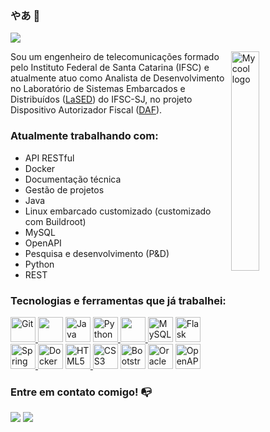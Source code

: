 ### やあ 👋

![](https://komarev.com/ghpvc/?username=renaner123)

<img src="https://cdn.discordapp.com/attachments/1148360129587183657/1152323949632442489/octocat-1694805488380.png" width=30% align="right" alt="My cool logo"/>

Sou um engenheiro de telecomunicações formado pelo Instituto Federal de Santa Catarina (IFSC) e atualmente atuo como Analista de Desenvolvimento no Laboratório de Sistemas Embarcados e Distribuídos ([LaSED](http://www.lased.ifsc.edu.br)) do IFSC-SJ, no projeto Dispositivo Autorizador Fiscal ([DAF](https://ifsc-lased.github.io/daf/)).


 ### Atualmente trabalhando com:

- API RESTful
- Docker
- Documentação técnica
- Gestão de projetos
- Java
- Linux embarcado customizado (customizado com Buildroot)
- MySQL
- OpenAPI
- Pesquisa e desenvolvimento (P&D)
- Python
- REST


### Tecnologias e ferramentas que já trabalhei:

<div class="container">
<p align="left">       
</a> <a href="https://git-scm.com/docs" target="_blank" rel="noreferrer"> <img src="https://cdn.jsdelivr.net/gh/devicons/devicon/icons/git/git-original.svg" alt="Git" width="40" height="40" />  
<a href="https://docs.github.com/pt" alt="GitHub" target="_blank" rel="noreferrer"> <img src="https://cdn.jsdelivr.net/gh/devicons/devicon/icons/github/github-original.svg" width="40" height="40" /></a>           
<a href="https://www.java.com/pt-BR/" target="_blank" rel="noreferrer"> <img src="https://cdn.jsdelivr.net/gh/devicons/devicon/icons/java/java-original.svg" alt="Java" width="40" height="40" /></a> 
<a href="https://www.python.org" target="_blank" rel="noreferrer"> <img src="https://cdn.jsdelivr.net/gh/devicons/devicon/icons/python/python-original.svg" alt="Python" width="40" height="40" /> </a> 
<a href="[https://www.python.org](https://devdocs.io/cpp/)" target="_blank" rel="noreferrer"> <img src="https://cdn.jsdelivr.net/gh/devicons/devicon/icons/cplusplus/cplusplus-original.svg" width="40" height="40"/>      
<a href="https://www.mysql.com" target="_blank" rel="noreferrer"> <img src="https://cdn.jsdelivr.net/gh/devicons/devicon/icons/mysql/mysql-original.svg" alt="MySQL" width="40" height="40"/></a> 
<a href="https://flask.palletsprojects.com/en/2.2.x/" target="_blank" rel="noreferrer"> <img src="https://cdn.jsdelivr.net/gh/devicons/devicon/icons/flask/flask-original.svg" alt="Flask" width="40" height="40"/></a> <br>
</a> <a href="https://spring.io" target="_blank" rel="noreferrer"> <img src="https://cdn.jsdelivr.net/gh/devicons/devicon/icons/spring/spring-original.svg" alt="Spring Boot" width="40" height="40" />             
<a href="https://www.docker.com" target="_blank" rel="noreferrer">  <img src="https://cdn.jsdelivr.net/gh/devicons/devicon/icons/docker/docker-original.svg" alt="Docker" width="40" height="40" /></a> 
<a href="https://developer.mozilla.org/en-US/docs/Web/HTML" target="_blank" rel="noreferrer"> <img src="https://cdn.jsdelivr.net/gh/devicons/devicon/icons/html5/html5-original.svg" alt="HTML5" width="40" height="40"/> </a> 
<a href="https://devdocs.io/css/" target="_blank" rel="noreferrer"> <img src="https://cdn.jsdelivr.net/gh/devicons/devicon/icons/css3/css3-original.svg" alt="CSS3" width="40" height="40"/></a> 
<a href="https://getbootstrap.com" target="_blank" rel="noreferrer"> <img src="https://cdn.jsdelivr.net/gh/devicons/devicon/icons/bootstrap/bootstrap-original.svg" alt="Bootstrap" width="40" height="40"/></a> 
<a href="https://www.oracle.com/database/" target="_blank" rel="noreferrer">   <img src="https://cdn.jsdelivr.net/gh/devicons/devicon/icons/oracle/oracle-original.svg" alt="Oracle database" width="40" height="40" /></a> 
<a href="https://spec.openapis.org/oas/latest.html" target="_black" rel="noreferrer"> <img src="https://www.vectorlogo.zone/logos/openapis/openapis-icon.svg" alt="OpenAPi" width="40" height="40" /> </a>   
</div>    




### Entre em contato comigo! 📭

<div>
<a href = "mailto:rrenanrds@gmail.com"><img src="https://img.shields.io/badge/Gmail-D14836?style=for-the-badge&logo=gmail&logoColor=white" target="_blank"></a>
<a href="https://www.linkedin.com/in/renanrodolfo/" target="_blank"><img src="https://img.shields.io/badge/-LinkedIn-%230077B5?style=for-the-badge&logo=linkedin&logoColor=white" target="_blank"></a>   
</div>        


